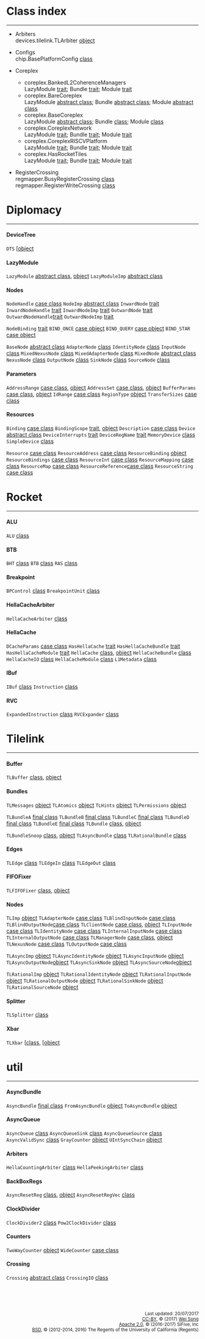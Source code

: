 Class index
========================
***************************

+ Arbiters<br>
  devices.tilelink.TLArbiter [object](../devices/tilelink/Arbiter.md#object-tlarbiter)<br>

+ Configs<br>
  chip.BasePlatformConfig [class](../chip/Configs.md#class-baseplatformconfig)

+ Coreplex
  + coreplex.BankedL2CoherenceManagers<br>
    LazyModule [trait](../coreplex/CoreplexNetwork.md#bankedl2coherencemanagers);
    Bundle [trait](../coreplex/CoreplexNetwork.md#bankedl2coherencemanagersbundle);
    Module [trait](../coreplex/CoreplexNetwork.md#bankedl2coherencemanagersmodule)<br>
  + coreplex.BareCoreplex<br>
    LazyModule [abstract class](../coreplex/BaseCoreplex.md#barecoreplex);
    Bundle [abstract class](../coreplex/BaseCoreplex.md#barecoreplex);
    Module [abstract class](../coreplex/BaseCoreplex.md#barecoreplex)<br>
  + coreplex.BaseCoreplex<br>
    LazyModule [abstract class](../coreplex/BaseCoreplex.md#basecoreplex);
    Bundle [class](../coreplex/BaseCoreplex.md#basecoreplex);
    Module [class](../coreplex/BaseCoreplex.md#basecoreplex)<br>
  + coreplex.CoreplexNetwork<br>
    LazyModule [trait](../coreplex/CoreplexNetwork.md#coreplexnetwork);
    Bundle [trait](../coreplex/CoreplexNetwork.md#coreplexnetworkbundle);
    Module [trait](../coreplex/CoreplexNetwork.md#coreplexnetworkmodule)<br>
  + coreplex.CoreplexRISCVPlatform<br>
    LazyModule [trait](../coreplex/RISCVPlatform.md#coreplexriscvplatform);
    Bundle [trait](../coreplex/RISCVPlatform.md#coreplexriscvplatformbundle);
    Module [trait](../coreplex/RISCVPlatform.md#coreplexriscvplatformmodule)<br>
  + coreplex.HasRocketTiles<br>
    LazyModule [trait](../coreplex/RocketTiles.md#hasrockettiles);
    Bundle [trait](../coreplex/RocketTiles.md#hasrockettilesbundle);
    Module [trait](../coreplex/RocketTiles.md#hasrockettilesmodule)<br>

+ RegisterCrossing<br>
  regmapper.BusyRegisterCrossing [class](../regmapper/RegisterCrossing.md#class-busyregistercrossing)<br>
  regmapper.RegisterWriteCrossing [class](../regmapper/RegisterCrossing.md#class-registerwritecrossing)

# Diplomacy
***************************

#### DeviceTree
`DTS`              [[object](       ../diplomacy/DeviceTree.md#object-dts                )

#### LazyModule
`LazyModule`       [abstract class](../diplomacy/LazyModule/abstract-class-lazymodule    ),
                   [object](        ../diplomacy/LazyModule/object-lazymodule            )
`LazyModuleImp`    [abstract class](../diplomacy/LazyModule/abstract-class-lazymoduleimp )

#### Nodes
`NodeHandle`       [case class](    ../diplomacy/Nodes.md#case-class-nodehandle          )
`NodeImp`          [abstract class](../diplomacy/Nodes.md#abstract-class-nodeimp         )
`InwardNode`       [trait](         ../diplomacy/Nodes.md#trait-inwardnode               )
`InwardNodeHandle` [trait](         ../diplomacy/Nodes.md#trait-inwardnodehandle         )
`InwardNodeImp`    [trait](         ../diplomacy/Nodes.md#trait-inwardnodeimp            )
`OutwardNode`      [trait](         ../diplomacy/Nodes.md#trait-outwardnode              )
`OutwardNodeHandle`[trait](         ../diplomacy/Nodes.md#trait-outwardnodehandle        )
`OutwardNodeImp`   [trait](         ../diplomacy/Nodes.md#trait-outwardnodeimp           )

`NodeBinding`      [trait](         ../diplomacy/Nodes.md#trait-nodebinding              )
`BIND_ONCE`        [case object](   ../diplomacy/Nodes.md#trait-nodebinding              )
`BIND_QUERY`       [case object](   ../diplomacy/Nodes.md#trait-nodebinding              )
`BIND_STAR`        [case object](   ../diplomacy/Nodes.md#trait-nodebinding              )

`BaseNode`         [abstract class](../diplomacy/Nodes.md#abstract-class-basenode        )
`AdapterNode`      [class](         ../diplomacy/Nodes.md#class-adapternode              )
`IdentityNode`     [class](         ../diplomacy/Nodes.md#class-identitynode             )
`InputNode`        [class](         ../diplomacy/Nodes.md#class-inputnode                )
`MixedNexusNode`   [class](         ../diplomacy/Nodes.md#class-mixednexusnode           )
`MixedAdapterNode` [class](         ../diplomacy/Nodes.md#class-mixedadapternode         )
`MixedNode`        [abstract class](../diplomacy/Nodes.md#abstract-class-mixednode       )
`NexusNode`        [class](         ../diplomacy/Nodes.md#class-nexusnode                )
`OutputNode`       [class](         ../diplomacy/Nodes.md#class-outputnode               )
`SinkNode`         [class](         ../diplomacy/Nodes.md#class-sinknode                 )
`SourceNode`       [class](         ../diplomacy/Nodes.md#class-sourcenode               )

#### Parameters

`AddressRange`     [case class](    ../diplomacy/Parameters.md#case-class-addressrange   ),
                   [object](        ../diplomacy/Parameters.md#object-addressrange       )
`AddressSet`       [case class](    ../diplomacy/Parameters.md#case-class-addressset     ),
                   [object](        ../diplomacy/Parameters.md#object-addressset         )
`BufferParams`     [case class](    ../diplomacy/Parameters.md#case-class-bufferparams   ),
                   [object](        ../diplomacy/Parameters.md#object-bufferparams       )
`IdRange`          [case class](    ../diplomacy/Parameters.md#case-class-idrange        )
`RegionType`       [object](        ../diplomacy/Parameters.md#object-regiontype         )
`TransferSizes`    [case class](    ../diplomacy/Parameters.md#case-class-transfersizes  )

#### Resources
`Binding`          [case class](    ../diplomacy/Resources.md#case-class-binding          )
`BindingScope`     [trait](         ../diplomacy/Resources.md#trait-bindingscope          ),
                   [object](        ../diplomacy/Resources.md#object-bindingscope         )
`Description`      [case class](    ../diplomacy/Resources.md#case-class-description      )
`Device`           [abstract class](../diplomacy/Resources.md#abstract-class-device       )
`DeviceInterrupts` [trait](         ../diplomacy/Resources.md#trait-deviceinterrupts      )
`DeviceRegName`    [trait](         ../diplomacy/Resources.md#trait-deviceregname         )
`MemoryDevice`     [class](         ../diplomacy/Resources.md#class-memorydevice          )
`SimpleDevice`     [class](         ../diplomacy/Resources.md#class-simpledevice          )

`Resource`         [case class](    ../diplomacy/Resources.md#case-class-resource         )
`ResourceAddress`  [case class](    ../diplomacy/Resources.md#case-class-resourceaddress  )
`ResourceBinding`  [object](        ../diplomacy/Resources.md#object-resourcebindings     )
`ResourceBindings` [case class](    ../diplomacy/Resources.md#case-class-resourcebindings )
`ResourceInt`      [case class](    ../diplomacy/Resources.md#case-class-resourceint      )
`ResourceMapping`  [case class](    ../diplomacy/Resources.md#case-class-resourcemapping  )
`ResourceMap`      [case class](    ../diplomacy/Resources.md#case-class-resourcemap      )
`ResourceReference`[case class](    ../diplomacy/Resources.md#case-class-resourcereference)
`ResourceString`   [case class](    ../diplomacy/Resources.md#case-class-resourcestring   )


# Rocket
***************************

#### ALU
`ALU`              [class](         ../rocket/ALU.md#class-alu                          )

#### BTB
`BHT`              [class](         ../rocket/BTB.md#class-bht                          )
`BTB`              [class](         ../rocket/BTB.md#class-btb                          )
`RAS`              [class](         ../rocket/BTB.md#class-ras                          )

#### Breakpoint
`BPControl`        [class](         ../rocket/Breakpoint.md#class-bpcontrol             )
`BreakpointUnit`   [class](         ../rocket/Breakpoint.md#class-breakpointunit        )

#### HellaCacheArbiter
`HellaCacheArbiter` [class](        ../rocket/HellaCacheArbiter.md#class-hellacachearbiter)

#### HellaCache
`DCacheParams`     [case class](    ../rocket/HellaCache.md#case-class-dcacheparams     )
`HasHellaCache`    [trait](         ../rocket/HellaCache.md#trait-hashellacache         )
`HasHellaCacheBundle` [trait](      ../rocket/HellaCache.md#trait-hashellacachebundle   )
`HasHellaCacheModule` [trait](      ../rocket/HellaCache.md#trait-hashellacachemodule   )
`HellaCache`       [class](         ../rocket/HellaCache.md#class-hellacache            ),
                   [object](        ../rocket/HellaCache.md#object-hellacache           )
`HellaCacheBundle` [class](         ../rocket/HellaCache.md#class-hellacachebundle      )
`HellaCacheIO`     [class](         ../rocket/HellaCache.md#class-hellacacheio          )
`HellaCacheModule` [class](         ../rocket/HellaCache.md#class-hellacachemodule      )
`L1Metadata`       [class](         ../rocket/HellaCache.md#class-l1metadata            )

#### IBuf
`IBuf`             [class](         ../rocket/IBuf.md#class-ibuf                        )
`Instruction`      [class](         ../rocket/IBuf.md#class-instruction                 )

#### RVC
`ExpandedInstruction` [class](      ../rocket/RVC.md#class-expandedinstruction          )
`RVCExpander`      [class](         ../rocket/RVC.md#class-rvcexpander                  )

# Tilelink
***************************

#### Buffer
`TLBuffer`         [class](         ../tilelink/Buffer.md#class-tlbuffer                ),
                   [object](        ../tilelink/Buffer.md#object-tlbuffer               )

#### Bundles
`TLMessages`       [object](        ../tilelink/Bundles.md#object-tlmessages            )
`TLAtomics`        [object](        ../tilelink/Bundles.md#object-tlatomics             )
`TLHints`          [object](        ../tilelink/Bundles.md#object-tlhints               )
`TLPermissions`    [object](        ../tilelink/Bundles.md#object-tlpermissions         )

`TLBundleA`        [final class](   ../tilelink/Bundles.md#final-class-tlbundleabcde    )
`TLBundleB`        [final class](   ../tilelink/Bundles.md#final-class-tlbundleabcde    )
`TLBundleC`        [final class](   ../tilelink/Bundles.md#final-class-tlbundleabcde    )
`TLBundleD`        [final class](   ../tilelink/Bundles.md#final-class-tlbundleabcde    )
`TLBundleE`        [final class](   ../tilelink/Bundles.md#final-class-tlbundleabcde    )
`TLBundle`         [class](         ../tilelink/Bundles.md#class-tlbundle               ),
                   [object](        ../tilelink/Bundles.md#object-tlbundle              )

`TLBundleSnoop`    [class](         ../tilelink/Bundles.md#class-tlbundlesnoop          ),
                   [object](        ../tilelink/Bundles.md#object-tlbundlesnoop         )
`TLAsyncBundle`    [class](         ../tilelink/Bundles.md#class-tlasyncbundle          )
`TLRationalBundle` [class](         ../tilelink/Bundles.md#class-tlrationalbundle       )

#### Edges
`TLEdge`           [class](         ../tilelink/Edges.md#class-tledge                   )
`TLEdgeIn`         [class](         ../tilelink/Edges.md#class-tledgein                 )
`TLEdgeOut`        [class](         ../tilelink/Edges.md#class-tledgeout                )

#### FIFOFixer
`TLFIFOFixer`      [class](         ../tilelink/FIFOFixer.md#class-tlfifofixer          ),
                   [object](        ../tilelink/FIFOFixer.md#object-tlfifofixer         )

#### Nodes
`TLImp`            [object](        ../tilelink/Nodes.md#object-tlimp                   )
`TLAdapterNode`    [case class](    ../tilelink/Nodes.md#tilelink-extension-of-basic-nodes)
`TLBlindInputNode` [case class](    ../tilelink/Nodes.md#tilelink-extension-of-basic-nodes)
`TLBlindOutputNode`[case class](    ../tilelink/Nodes.md#tilelink-extension-of-basic-nodes)
`TLClientNode`     [case class](    ../tilelink/Nodes.md#tilelink-extension-of-basic-nodes),
                   [object](        ../tilelink/Nodes.md#tilelink-extension-of-basic-nodes)
`TLInputNode`      [case class](    ../tilelink/Nodes.md#tilelink-extension-of-basic-nodes)
`TLIdentityNode`   [case class](    ../tilelink/Nodes.md#tilelink-extension-of-basic-nodes)
`TLInternalInputNode` [case class]( ../tilelink/Nodes.md#tilelink-extension-of-basic-nodes)
`TLInternalOutputNode` [case class](../tilelink/Nodes.md#tilelink-extension-of-basic-nodes)
`TLManagerNode`    [case class](    ../tilelink/Nodes.md#tilelink-extension-of-basic-nodes),
                   [object](        ../tilelink/Nodes.md#tilelink-extension-of-basic-nodes)
`TLNexusNode`      [case class](    ../tilelink/Nodes.md#tilelink-extension-of-basic-nodes)
`TLOutputNode`     [case class](    ../tilelink/Nodes.md#tilelink-extension-of-basic-nodes)

`TLAsyncImp`       [object](        ../tilelink/Nodes.md#object-tlasyncimp              )
`TLAsyncIdentityNode` [object](     ../tilelink/Nodes.md#object-asynchronous-tilelink-extension-of-basic-nodes)
`TLAsyncInputNode` [object](        ../tilelink/Nodes.md#object-asynchronous-tilelink-extension-of-basic-nodes)
`TLAsyncOutputNode`[object](        ../tilelink/Nodes.md#object-asynchronous-tilelink-extension-of-basic-nodes)
`TLAsyncSinkNode`  [object](        ../tilelink/Nodes.md#object-asynchronous-tilelink-extension-of-basic-nodes)
`TLAsyncSourceNode`[object](        ../tilelink/Nodes.md#object-asynchronous-tilelink-extension-of-basic-nodes)

`TLRationalImp`    [object](        ../tilelink/Nodes.md#object-tlrationalimp           )
`TLRationalIdentityNode` [object](  ../tilelink/Nodes.md#object-rational-tilelink-extension-of-basic-nodes)
`TLRationalInputNode` [object](     ../tilelink/Nodes.md#object-rational-tilelink-extension-of-basic-nodes)
`TLRationalOutputNode` [object](    ../tilelink/Nodes.md#object-rational-tilelink-extension-of-basic-nodes)
`TLRationalSinkNode` [object](      ../tilelink/Nodes.md#object-rational-tilelink-extension-of-basic-nodes)
`TLRationalSourceNode` [object](    ../tilelink/Nodes.md#object-rational-tilelink-extension-of-basic-nodes)

#### Splitter
`TLSplitter`       [class](         ../tilelink/Splitter.md#class-tlsplitter             )

#### Xbar
`TLXbar`           [[class](        ../tilelink/Xbar.md#class-tlxbar                     ),
                   [[object](       ../tilelink/Xbar.md#object-tlxbar                    )

# util
***************************

#### AsyncBundle
`AsyncBundle`      [final class](   ../util/AsyncBundle.md#final-class-asyncbundle       )
`FromAsyncBundle`  [object](        ../util/AsyncBundle.md#object-fromasyncbundle        )
`ToAsyncBundle`    [object](        ../util/AsyncBundle.md#object-toasyncbundle          )

#### AsyncQueue
`AsyncQueue`       [class](         ../util/AsyncQueue.md#class-asyncqueue               )
`AsyncQueueSink`   [class](         ../util/AsyncQueue.md#class-asyncqueuesink           )
`AsyncQueueSource` [class](         ../util/AsyncQueue.md#class-asyncqueuesource         )
`AsyncValidSync`   [class](         ../util/AsyncQueue.md#class-asyncvalidsync           )
`GrayCounter`      [object](        ../util/AsyncQueue.md#object-graycounter             )
`UIntSyncChain`    [object](        ../util/AsyncQueue.md#object-uintsyncchain           )


#### Arbiters
`HellaCountingArbiter` [class](     ../util/Arbiters.md#class-hellacountingarbiter       )
`HellaPeekingArbiter` [class](      ../util/Arbiters.md#class-hellapeekingarbiter        )

#### BackBoxRegs
`AsyncResetReg`    [class](         ../util/BackBoxRegs.md#class-asyncresetreg           ),
                   [object](        ../util/BackBoxRegs.md#object-asyncresetreg          )
`AsyncResetRegVec` [class](         ../util/BackBoxRegs.md#class-asyncresetregvec        )

#### ClockDivider
`ClockDivider2`    [class](         ../util/ClockDivider.md#class-clockdivider2          )
`Pow2ClockDivider` [class](         ../util/ClockDivider.md#class-pow2clockdivider2      )

#### Counters
`TwoWayCounter`    [object](        ../util/Counters.md#object-twowaycounter             )
`WideCounter`      [case class](    ../util/Counters.md#case-class-widecounter           )

#### Crossing
`Crossing`         [abstract class](../util/Crossing.md#abstract-class-crossing          )
`CrossingIO`       [class](         ../util/Crossing.md#class-crossingio                 )


<br><br><br><p align="right">
<sub>
Last updated: 20/07/2017<br>
[CC-BY](https://creativecommons.org/licenses/by/3.0/), &copy; (2017) [Wei Song](mailto:wsong83@gmail.com)<br>
[Apache 2.0](https://github.com/freechipsproject/rocket-chip/blob/master/LICENSE.SiFive), &copy; (2016-2017) SiFive, Inc<br>
[BSD](https://github.com/freechipsproject/rocket-chip/blob/master/LICENSE.Berkeley), &copy; (2012-2014, 2016) The Regents of the University of California (Regents)
</sub>
</p>
